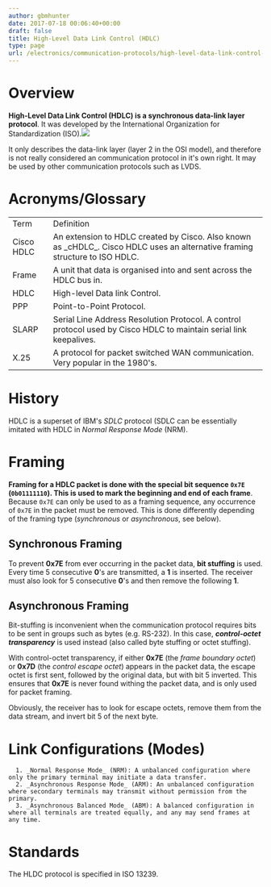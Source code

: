 ```yaml
---
author: gbmhunter
date: 2017-07-18 00:06:40+00:00
draft: false
title: High-Level Data Link Control (HDLC)
type: page
url: /electronics/communication-protocols/high-level-data-link-control-hdlc
---
```


# Overview




**High-Level Data Link Control (HDLC) is a synchronous data-link layer protocol**. It was developed by the International Organization for Standardization (ISO).[![](http://blog.mbedded.ninja/wp-content/uploads/2017/07/high-level-data-link-control-icon.png)
](http://blog.mbedded.ninja/wp-content/uploads/2017/07/high-level-data-link-control-icon.png)




It only describes the data-link layer (layer 2 in the OSI model), and therefore is not really considered an communication protocol in it's own right. It may be used by other communication protocols such as LVDS.




# Acronyms/Glossary


<table >
<tbody >
<tr >

<td >Term
</td>

<td >Definition
</td>
</tr>
<tr >

<td >Cisco HDLC
</td>

<td >An extension to HDLC created by Cisco. Also known as _cHDLC_. Cisco HDLC uses an alternative framing structure to ISO HDLC.
</td>
</tr>
<tr >

<td >Frame
</td>

<td >A unit that data is organised into and sent across the HDLC bus in.
</td>
</tr>
<tr >

<td >HDLC
</td>

<td >High-level Data link Control.
</td>
</tr>
<tr >

<td >PPP
</td>

<td > Point-to-Point Protocol.
</td>
</tr>
<tr >

<td >SLARP
</td>

<td >Serial Line Address Resolution Protocol. A control protocol used by Cisco HDLC to maintain serial link keepalives.
</td>
</tr>
<tr >

<td >X.25
</td>

<td > A protocol for packet switched WAN communication. Very popular in the 1980's.
</td>
</tr>
</tbody>
</table>


# History




HDLC is a superset of IBM's _SDLC_ protocol (SDLC can be essentially imitated with HDLC in _Normal Response Mode_ (NRM).




# Framing




**Framing for a HDLC packet is done with the special bit sequence `0x7E` (`0b01111110`). This is used to mark the beginning and end of each frame**. Because `0x7E` can only be used to as a framing sequence, any occurrence of `0x7E` in the packet must be removed. This is done differently depending of the framing type (_synchronous_ or _asynchronous_, see below).




## Synchronous Framing




To prevent **0x7E** from ever occurring in the packet data, **bit stuffing** is used. Every time 5 consecutive **0**'s are transmitted, a **1** is inserted. The receiver must also look for 5 consecutive **0**'s and then remove the following **1**.




## Asynchronous Framing




Bit-stuffing is inconvenient when the communication protocol requires bits to be sent in groups such as bytes (e.g. RS-232). In this case, _**control-octet transparency**_ is used instead (also called byte stuffing or octet stuffing).




With control-octet transparency, if either **0x7E** (the _frame boundary octet_) or **0x7D** (the _control escape octet_) appears in the packet data, the escape octet is first sent, followed by the original data, but with bit 5 inverted. This ensures that **0x7E** is never found withing the packet data, and is only used for packet framing.




Obviously, the receiver has to look for escape octets, remove them from the data stream, and invert bit 5 of the next byte.




# Link Configurations (Modes)





	  1. _Normal Response Mode_ (NRM): A unbalanced configuration where only the primary terminal may initiate a data transfer.
	  2. _Asynchronous Response Mode_ (ARM): An unbalanced configuration where secondary terminals may transmit without permission from the primary.
	  3. _Asynchronous Balanced Mode_ (ABM): A balanced configuration in where all terminals are treated equally, and any may send frames at any time.



# Standards




The HLDC protocol is specified in ISO 13239.
